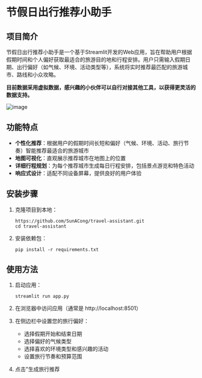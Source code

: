 # 节假日出行推荐小助手

## 项目简介

节假日出行推荐小助手是一个基于Streamlit开发的Web应用，旨在帮助用户根据假期时间和个人偏好获取最适合的旅游目的地和行程安排。用户只需输入假期日期、出行偏好（如气候、环境、活动类型等），系统将实时推荐最匹配的旅游城市、路线和小众攻略。

**目前数据采用虚拟数据，感兴趣的小伙伴可以自行对接其他工具，以获得更灵活的数据支持。**

![image](https://github.com/user-attachments/assets/04d47807-3aa9-497c-a768-d99f874e5257)


## 功能特点

- **个性化推荐**：根据用户的假期时间长短和偏好（气候、环境、活动、旅行节奏）智能推荐最适合的旅游城市
- **地图可视化**：直观展示推荐城市在地图上的位置
- **详细行程规划**：为每个推荐城市生成每日行程安排，包括景点游览和特色活动
- **响应式设计**：适配不同设备屏幕，提供良好的用户体验

## 安装步骤

1. 克隆项目到本地：
   ```
   https://github.com/SunACong/travel-assistant.git
   cd travel-assistant
   ```

2. 安装依赖包：
   ```
   pip install -r requirements.txt
   ```


## 使用方法

1. 启动应用：
   ```
   streamlit run app.py
   ```

2. 在浏览器中访问应用（通常是 http://localhost:8501）

3. 在侧边栏中设置您的旅行偏好：
   - 选择假期开始和结束日期
   - 选择偏好的气候类型
   - 选择喜欢的环境类型和感兴趣的活动
   - 设置旅行节奏和预算范围

4. 点击"生成旅行推荐
